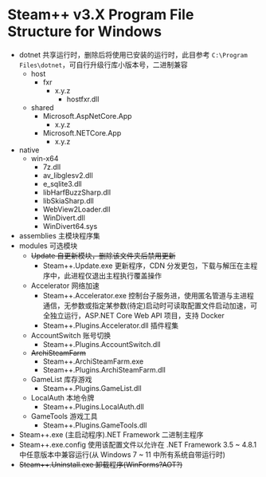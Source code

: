# Steam++ v3.X Program File Structure for Windows

- dotnet 共享运行时，删除后将使用已安装的运行时，此目参考 ```C:\Program Files\dotnet```，可自行升级行库小版本号，二进制兼容
	- host
		- fxr
			- x.y.z
				- hostfxr.dll
	- shared
		- Microsoft.AspNetCore.App
			- x.y.z
		- Microsoft.NETCore.App
			- x.y.z
- native
    - win-x64
        - 7z.dll
        - av_libglesv2.dll
        - e_sqlite3.dll
        - libHarfBuzzSharp.dll
        - libSkiaSharp.dll
        - WebView2Loader.dll
        - WinDivert.dll
        - WinDivert64.sys
- assemblies 主模块程序集
- modules 可选模块
    - ~~Update 自更新模块，删除该文件夹后禁用更新~~
        - Steam++.Update.exe 更新程序，CDN 分发更包，下载与解压在主程序中，此进程仅退出主程执行覆盖操作
    - Accelerator 网络加速
        - Steam++.Accelerator.exe 控制台子服务进，使用匿名管道与主进程通信，无参数或指定某参数(待定)启动时可读取配置文件启动加速，可全独立运行，ASP.NET Core Web API 项目，支持 Docker
        - Steam++.Plugins.Accelerator.dll 插件程集
    - AccountSwitch 账号切换
        - Steam++.Plugins.AccountSwitch.dll
    - ~~ArchiSteamFarm~~
        - Steam++.ArchiSteamFarm.exe
        - Steam++.Plugins.ArchiSteamFarm.dll
    - GameList 库存游戏
        - Steam++.Plugins.GameList.dll
    - LocalAuth 本地令牌
        - Steam++.Plugins.LocalAuth.dll
    - GameTools 游戏工具
        - Steam++.Plugins.GameTools.dll
- Steam++.exe (主启动程序).NET Framework 二进制主程序  
- Steam++.exe.config 使用该配置文件以允许在 .NET Framework 3.5 ~ 4.8.1 中任意版本中兼容运行(从 Windows 7 ~ 11 中所有系统自带运行时)  
- ~~Steam++.Uninstall.exe 卸载程序(WinForms?AOT?)~~ 